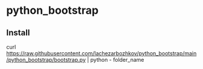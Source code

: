 # python_bootstrap


## Install

curl https://raw.githubusercontent.com/lachezarbozhkov/python_bootstrap/main/python_bootstrap/bootstrap.py | python - folder_name
